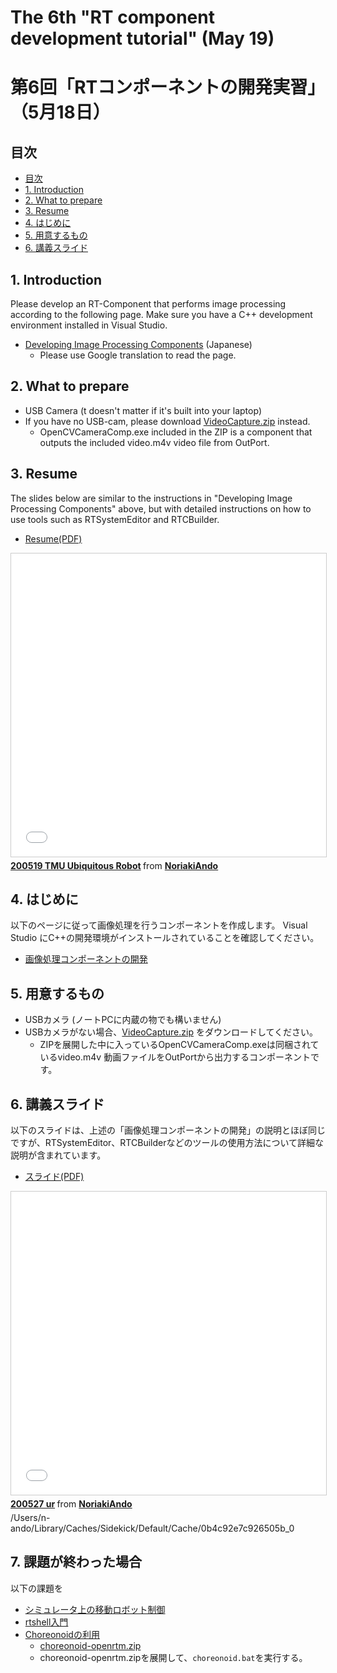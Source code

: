 # The 6th "RT component development tutorial" (May 19)
# 第6回「RTコンポーネントの開発実習」（5月18日）

## 目次
<!-- TOC -->

- [目次](#目次)
- [1. Introduction](#1-introduction)
- [2. What to prepare](#2-what-to-prepare)
- [3. Resume](#3-resume)
- [4. はじめに](#4-はじめに)
- [5. 用意するもの](#5-用意するもの)
- [6. 講義スライド](#6-講義スライド)

<!-- /TOC -->

## 1. Introduction
Please develop an RT-Component that performs image processing according to the following page.
Make sure you have a C++ development environment installed in Visual Studio.

- [Developing Image Processing Components](https://openrtm.org/openrtm/ja/node/7151) (Japanese)
  - Please use Google translation to read the page.

## 2. What to prepare

- USB Camera (t doesn't matter if it's built into your laptop)
- If you have no USB-cam, please download [VideoCapture.zip](https://github.com/sealbreeder/TMU-Ubiquitous-Robotics/raw/master/VideoCapture.zip) instead.
  - OpenCVCameraComp.exe included in the ZIP is a component that outputs the included video.m4v video file from OutPort.
  
## 3. Resume

The slides below are similar to the instructions in "Developing Image Processing Components" above, but with detailed instructions on how to use tools such as RTSystemEditor and RTCBuilder.

- [Resume(PDF)](/files2021/210519_TMU_Ubiquitous_en.pdf)

<iframe src="//www.slideshare.net/slideshow/embed_code/key/daAV5CtyQ6Cv4T" width="595" height="485" frameborder="0" marginwidth="0" marginheight="0" scrolling="no" style="border:1px solid #CCC; border-width:1px; margin-bottom:5px; max-width: 100%;" allowfullscreen> </iframe> <div style="margin-bottom:5px"> <strong> <a href="//www.slideshare.net/NoriakiAndo/200519-tmu-ubiquitous-robot" title="200519 TMU Ubiquitous Robot" target="_blank">200519 TMU Ubiquitous Robot</a> </strong> from <strong><a href="https://www.slideshare.net/NoriakiAndo" target="_blank">NoriakiAndo</a></strong> </div>

## 4. はじめに

以下のページに従って画像処理を行うコンポーネントを作成します。
Visual Studio にC++の開発環境がインストールされていることを確認してください。

- [画像処理コンポーネントの開発](https://openrtm.org/openrtm/ja/node/7151)

## 5. 用意するもの

- USBカメラ (ノートPCに内蔵の物でも構いません)
- USBカメラがない場合、[VideoCapture.zip](https://github.com/sealbreeder/TMU-Ubiquitous-Robotics/raw/master/VideoCapture.zip) をダウンロードしてください。
  - ZIPを展開した中に入っているOpenCVCameraComp.exeは同梱されているvideo.m4v 動画ファイルをOutPortから出力するコンポーネントです。

## 6. 講義スライド

以下のスライドは、上述の「画像処理コンポーネントの開発」の説明とほぼ同じですが、RTSystemEditor、RTCBuilderなどのツールの使用方法について詳細な説明が含まれています。

- [スライド(PDF)](/files2021/210519_TMU_Ubiquitous_ja.pdf)

<iframe src="//www.slideshare.net/slideshow/embed_code/key/Iz5gSzmfgJrst6" width="595" height="485" frameborder="0" marginwidth="0" marginheight="0" scrolling="no" style="border:1px solid #CCC; border-width:1px; margin-bottom:5px; max-width: 100%;" allowfullscreen> </iframe> <div style="margin-bottom:5px"> <strong> <a href="//www.slideshare.net/NoriakiAndo/200527-ur" title="200527 ur" target="_blank">200527 ur</a> </strong> from <strong><a href="https://www.slideshare.net/NoriakiAndo" target="_blank">NoriakiAndo</a></strong> </div>
/Users/n-ando/Library/Caches/Sidekick/Default/Cache/0b4c92e7c926505b_0

## 7. 課題が終わった場合

以下の課題を

- [シミュレータ上の移動ロボット制御](https://openrtm.org/openrtm/ja/node/6550)
- [rtshell入門](https://openrtm.org/openrtm/ja/node/7097)
- [Choreonoidの利用](https://openrtm.org/openrtm/ja/node/6396)
  - [choreonoid-openrtm.zip](https://github.com/Nobu19800/OpenRTMPythonPlugin/releases/download/0.0.0/choreonoid-openrtm.zip)
  - choreonoid-openrtm.zipを展開して、`choreonoid.bat`を実行する。
